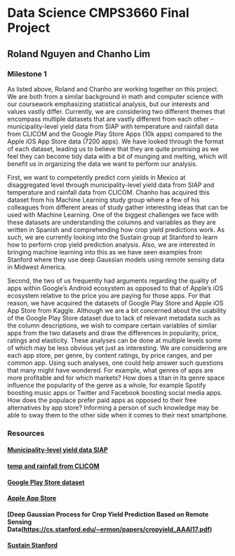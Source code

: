 # Data Science CMPS3660 Final Project
## Roland Nguyen and Chanho Lim
### Milestone 1

  As listed above, Roland and Chanho are working together on this project. We are both from a similar background in math and computer science with our coursework emphasizing statistical analysis, but our interests and values vastly differ. Currently, we are considering two different themes that encompass multiple datasets that are vastly different from each other – municipality-level yield data from SIAP with temperature and rainfall data from CLICOM and the Google Play Store Apps (10k apps) compared to the Apple iOS App Store data (7200 apps). We have looked through the format of each dataset, leading us to believe that they are quite promising as we feel they can become tidy data with a bit of munging and melting, which will benefit us in organizing the data we want to perform our analysis. 

  First, we want to competently predict corn yields in Mexico at disaggregated level through municipality-level yield data from SIAP and temperature and rainfall data from CLICOM. Chanho  has acquired this dataset from his Machine Learning study group where a few of his colleagues from different areas of study gather interesting ideas that can be used with Machine Learning. One of the biggest challenges we face with these datasets are understanding the columns and variables as they are written in Spanish and comprehending how crop yield predictions work. As such, we are currently looking into the Sustain group at Stanford to learn how to perform crop yield prediction analysis. Also, we are interested in bringing machine learning into this as we have seen examples from Stanford where they use deep Gaussian models using remote sensing data in Midwest America. 

  Second, the two of us frequently had arguments regarding the quality of apps within Google’s Android ecosystem as opposed to that of Apple’s iOS ecosystem relative to the price you are paying for those apps. For that reason, we have acquired the datasets of Google Play Store and Apple iOS App Store from Kaggle. Although we are a bit concerned about the usability of the Google Play Store dataset due to lack of relevant metadata such as the column descriptions, we wish to compare certain variables of similar apps from the two datasets and draw the differences in popularity, price, ratings and elasticity. These analyses can be done at multiple levels some of which may be less obvious yet just as interesting. We are considering are each app store, per genre, by content ratings, by price ranges, and per common app. Using such analyses, one could help answer such questions that many might have wondered. For example, what genres of apps are more profitable and for which markets? How does a titan in its genre space influence the popularity of the genre as a whole, for example Spotify boosting music apps or Twitter and Facebook boosting social media apps. How does the populace prefer paid apps as opposed to their free alternatives by app store? Informing a person of such knowledge may be able to sway them to the other side when it comes to their next smartphone.

### Resources

#### [Municipality-level yield data SIAP](http://infosiap.siap.gob.mx/gobmx/datosAbiertos.php)

#### [temp and rainfall from CLICOM](http://clicom-mex.cicese.mx/)

#### [Google Play Store dataset](https://www.kaggle.com/lava18/google-play-store-apps/download)

#### [Apple App Store](https://www.kaggle.com/ramamet4/app-store-apple-data-set-10k-apps)

#### [Deep Gaussian Process for Crop Yield Prediction Based on Remote Sensing Data(https://cs.stanford.edu/~ermon/papers/cropyield_AAAI17.pdf)

#### [Sustain Stanford](http://sustain.stanford.edu/crop-yield-analysis)
